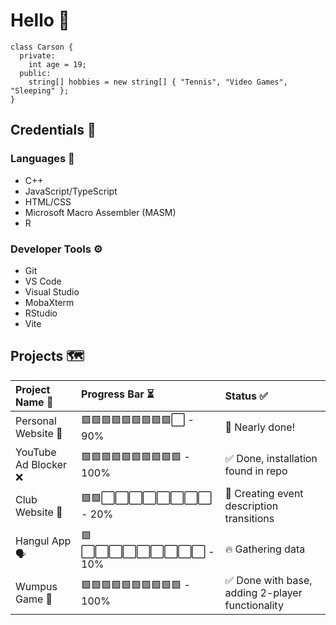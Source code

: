 # Hello 👋
```
class Carson {
  private:
    int age = 19;
  public:
    string[] hobbies = new string[] { "Tennis", "Video Games", "Sleeping" };
}
```

## Credentials 💼
### Languages 🧠
* C++
* JavaScript/TypeScript
* HTML/CSS
* Microsoft Macro Assembler (MASM)
* R
### Developer Tools ⚙️
* Git
* VS Code
* Visual Studio
* MobaXterm
* RStudio
* Vite

## Projects 🗺️
| Project Name 💬 | Progress Bar ⏳ | Status ✅ |
| :---         | :---         | :---         |
| Personal Website 🧍 | 🟩🟩🟩🟩🟩🟩🟩🟩🟩⬜ - 90% | 🔮 Nearly done! |
| YouTube Ad Blocker ❌ | 🟩🟩🟩🟩🟩🟩🟩🟩🟩🟩 - 100% | ✅ Done, installation found in repo |
| Club Website 🌟 | 🟩🟩⬜⬜⬜⬜⬜⬜⬜⬜ - 20% | 🎨 Creating event description transitions |
| Hangul App 🗣️ | 🟩⬜⬜⬜⬜⬜⬜⬜⬜⬜ - 10% | 🔥 Gathering data |
| Wumpus Game 👾 | 🟩🟩🟩🟩🟩🟩🟩🟩🟩🟩 - 100% | ✅ Done with base, adding 2-player functionality |
